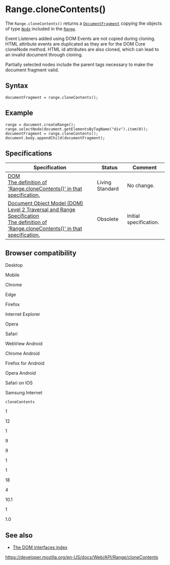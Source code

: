 Range.cloneContents()
=====================

The `Range.cloneContents()` returns a [`DocumentFragment`](../documentfragment) copying the objects of type [`Node`](../node) included in the [`Range`](../range).

Event Listeners added using DOM Events are not copied during cloning. HTML attribute events are duplicated as they are for the DOM Core cloneNode method. HTML id attributes are also cloned, which can lead to an invalid document through cloning.

Partially selected nodes include the parent tags necessary to make the document fragment valid.

Syntax
------

    documentFragment = range.cloneContents();

Example
-------

    range = document.createRange();
    range.selectNode(document.getElementsByTagName("div").item(0));
    documentFragment = range.cloneContents();
    document.body.appendChild(documentFragment);

Specifications
--------------

<table><thead><tr class="header"><th>Specification</th><th>Status</th><th>Comment</th></tr></thead><tbody><tr class="odd"><td><a href="https://dom.spec.whatwg.org/#dom-range-clonecontents">DOM<br />
<span class="small">The definition of 'Range.cloneContents()' in that specification.</span></a></td><td><span class="spec-living">Living Standard</span></td><td>No change.</td></tr><tr class="even"><td><a href="https://www.w3.org/TR/DOM-Level-2-Traversal-Range/ranges.html#Level2-Range-method-cloneContents">Document Object Model (DOM) Level 2 Traversal and Range Specification<br />
<span class="small">The definition of 'Range.cloneContents()' in that specification.</span></a></td><td><span class="spec-obsolete">Obsolete</span></td><td>Initial specification.</td></tr></tbody></table>

Browser compatibility
---------------------

Desktop

Mobile

Chrome

Edge

Firefox

Internet Explorer

Opera

Safari

WebView Android

Chrome Android

Firefox for Android

Opera Android

Safari on IOS

Samsung Internet

`cloneContents`

1

12

1

9

9

1

1

18

4

10.1

1

1.0

See also
--------

-   [The DOM interfaces index](../document_object_model)

<a href="https://developer.mozilla.org/en-US/docs/Web/API/Range/cloneContents" class="_attribution-link">https://developer.mozilla.org/en-US/docs/Web/API/Range/cloneContents</a>
